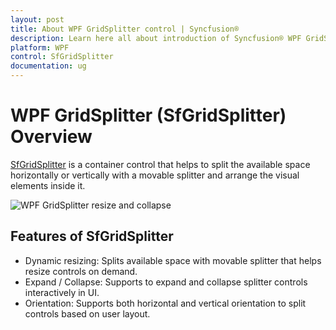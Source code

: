 ```yaml
---
layout: post
title: About WPF GridSplitter control | Syncfusion®
description: Learn here all about introduction of Syncfusion® WPF GridSplitter (SfGridSplitter) control, its elements and more details.
platform: WPF
control: SfGridSplitter
documentation: ug
---
```


# WPF GridSplitter (SfGridSplitter) Overview

[SfGridSplitter](https://help.syncfusion.com/cr/wpf/Syncfusion.Windows.Controls.Input.SfGridSplitter.html) is a container control that helps to split the available space horizontally or vertically with a movable splitter and arrange the visual elements inside it. 

![WPF GridSplitter resize and collapse](Overview-images/overview.png)

## Features of SfGridSplitter

* Dynamic resizing: Splits available space with movable splitter that helps resize controls on demand.
* Expand / Collapse: Supports to expand and collapse splitter controls interactively in UI.
* Orientation: Supports both horizontal and vertical orientation to split controls based on user layout.




